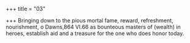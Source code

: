 +++
title = "03"

+++
Bringing down to the pious mortal fame, reward, refreshment,
nourishment, o Dawns,864 VI.66
as bounteous masters of (wealth) in heroes, establish aid and a treasure  for the one who does honor today.
